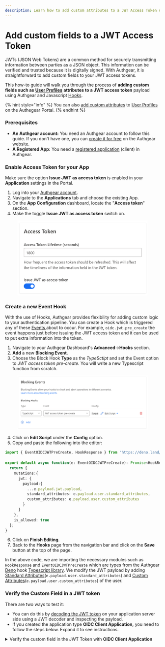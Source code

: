 ```yaml
---
description: Learn how to add custom attributes to a JWT Access Token using Authgear
---
```


# Add custom fields to a JWT Access Token

JWTs (JSON Web Tokens) are a common method for securely transmitting information between parties as a JSON object. This information can be verified and trusted because it is digitally signed. With Authgear, it is straightforward to add custom fields to your JWT access tokens.

This how-to guide will walk you through the process of **adding custom fields such as** [**User Profiles**](https://docs.authgear.com/integrate/user-profile) **attributes to a JWT access token** payload using Authgear and Javascript [Hooks](https://docs.authgear.com/integrate/events-hooks/denohooks).

{% hint style="info" %}
You can also [add custom attributes](https://docs.authgear.com/integrate/user-profile#add-new-attributes) to [User Profiles](https://docs.authgear.com/integrate/user-profile) on the Authegear Portal.
{% endhint %}

### Prerequisites

* **An Authgear account:** You need an Authgear account to follow this guide. If you don't have one, you can [create it for free](https://accounts.portal.authgear.com/signup) on the Authgear website.
* **A Registered App:** You need a [registered application](https://docs.authgear.com/get-started/website#setup-application-in-authgear) (client) in Authgear.

### Enable Access Token for your App

Make sure the option **Issue JWT as access token** is enabled in your **Application** settings in the Portal.

1. Log into your [Authgear account](https://portal.authgear.com/?\_ga=2.25390521.563520449.1688969336-1174359617.1686657394).
2. Navigate to the **Applications** tab and choose the existing App.
3. On the **App Configuration** dashboard, locate the "**Access token**" section.
4. Make the toggle **Issue JWT as access token** switch on.

<figure><img src="../../.gitbook/assets/image (8) (1).png" alt="" width="537"><figcaption></figcaption></figure>

### Create a new Event Hook

With the use of Hooks, Authgear provides flexibility for adding custom logic to your authentication pipeline. You can create a Hook which is triggered any of these [Events ](https://docs.authgear.com/integrate/events-hooks/event-list)about to occur. For example, `oidc.jwt.pre_create` the event happens just before issuing the JWT access token and it can be used to put extra information into the token.&#x20;

1. Navigate to your Authgear Dashboard's **Advanced**->**Hooks** section.
2. **Add** a new **Blocking Event**.
3. Choose the Block Hook **Type** as the _TypeSctipt_ and set the Event option to _JWT access token pre-create_. You will write a new Typescript function from scratch.

<figure><img src="../../.gitbook/assets/image (9) (1).png" alt=""><figcaption></figcaption></figure>

4. Click on **Edit Script** under the **Config** option.
5. Copy and paste the following into the editor:

```typescript
import { EventOIDCJWTPreCreate, HookResponse } from "https://deno.land/x/authgear_deno_hook@v1.0.0/mod.ts";

export default async function(e: EventOIDCJWTPreCreate): Promise<HookResponse> {
  return {
    mutations:{
      jwt: {
        payload:{
          ...e.payload.jwt.payload,
          standard_attributes: e.payload.user.standard_attributes,
          custom_attributes: e.payload.user.custom_attributes
        }
      }
    },
    is_allowed: true
  };
}
```

6. Click on **Finish Editing**.
7. Back to the **Hooks** page from the navigation bar and click on the **Save** button at the top of the page.

In the above code, we are importing the necessary modules such as `HookResponse` and `EventOIDCJWTPreCreate` which are types from the Authgear [Deno](https://deno.land/) hook [Typescript library](https://deno.land/x/authgear\_deno\_hook). We modify the JWT payload by adding [Standard Attributes](https://docs.authgear.com/integrate/user-profile#standard-attributes)(`e.payload.user.standard_attributes`) and [Custom Attributes](https://docs.authgear.com/integrate/user-profile#custom-attributes)(`e.payload.user.custom_attributes`) of the user.

### Verify the Custom Field in a JWT token

There are two ways to test it:

* You can do this by [decoding the JWT token](https://docs.authgear.com/get-started/backend-integration/jwt) on your application server side using a JWT decoder and inspecting the payload.
* If you created the application type **OIDC Client Application,** you need to follow the steps below. Expand it to see instructions.

<details>

<summary>Verify the custom field in the JWT Token with <strong>OIDC Client Application</strong></summary>

This part explains how to retrieve an access token using **OpenID App** Endpoints and check if newly added custom attributes are in place in the JWT Access token.

**Prerequisites**

* Make sure that you have a registered app type of **OIDC Client Application** in Authgear Portal.

**Step 1: Obtain the necessary parameters**

Open your **OpenID Auth App** configuration, and find **Client ID**, **Client Secret**, and check **Authorization**, and **Token** endpoints. You will use them in the next steps.



<img src="../../.gitbook/assets/image (5).png" alt="" data-size="original">

<img src="../../.gitbook/assets/image (3) (1).png" alt="" data-size="original">

**Step 2: Construct the authorization endpoint URL**

The URL for this endpoint is usually provided by the authorization server and includes parameters specifying the requested `scope`, `client_id`, and response\_type. Here's an example URL for the authorization endpoint:

```
https://<YOUR_AUTHGEAR_ENDPOINT>/oauth2/authorize?client_id={YOUR_CLIENT_ID}&response_type=code&scope=openid
```

Replace `<YOUR_AUTHGEAR_ENDPOINT>` with your Authgear server's domain, `YOUR_CLIENT_ID` with your application's Client ID from **OpenID App.**

**Step 3: Redirect the user to the authorization endpoint**

Next, you need to redirect the user to the authorization endpoint. You can just put the URL in your browser and log in with a user credential you are interested to retrieve an access token for. After successful authentication and consent, the Authgear will redirect the user back to your specified redirect URI, including an **authorization code** as a query parameter. You will need the code in the next step&#x20;

![](<../../.gitbook/assets/image (10).png>)

**Step 4: Obtain an access token**

You need to make a request to the **OpenID App's Token endpoint** to exchange the authorization code we retrieved in the previous step for an access token.&#x20;

* The token endpoint URL is usually something like `https://<YOUR_AUTHGEAR_ENDPOINT>/oauth2/token`.
* Include parameters such as `grant_type=authorization_code`, `code=AUTHORIZATION_CODE`, `client_id=YOUR_CLIENT_ID`, `client_secret=YOUR_CLIENT_SECRET`, and `redirect_uri=YOUR_REDIRECT_URI`.
* Make a POST request to the token endpoint to obtain the access token.

```bash
curl --request POST \
  --url 'https://<YOUR_AUTHGEAR_ENDPOINT>/oauth2/token' \
  --header 'content-type: application/x-www-form-urlencoded' \
  --data grant_type=authorization_code \
  --data code={YOUR_AUTHORIZATION_CODE} \
  --data redirect_uri={YOUR_REDIRECT_URI} \
  --data 'client_id={YOUR_CLIENT_ID}' \
  --data client_secret={YOUR_CLIENT_SECRET} \
  --data scope=openid
```

**Step 5: Verify custom attributes in the access token**

Finally, we can debug the access token using the [JWT Debugger tool](https://jwt.io/) to see if the custom field and value we added previously are there inside the JWT payload.&#x20;

![](<../../.gitbook/assets/image (9).png>)

\


</details>

